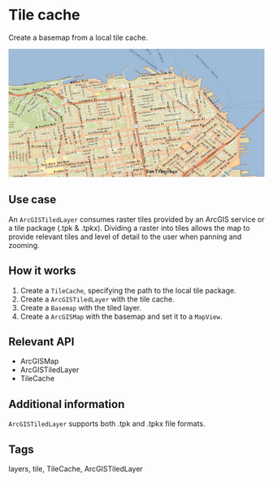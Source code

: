 # Tile cache

Create a basemap from a local tile cache.

![](TileCache.png)

## Use case

An `ArcGISTiledLayer` consumes raster tiles provided by an ArcGIS service or a tile package (.tpk & .tpkx). Dividing a raster into tiles allows the map to provide relevant tiles and level of detail to the user when panning and zooming.

## How it works


  1. Create a `TileCache`, specifying the path to the local tile package.
  2. Create a `ArcGISTiledLayer` with the tile cache.
  3. Create a `Basemap` with the tiled layer.
  4. Create a `ArcGISMap` with the basemap and set it to a `MapView`.


## Relevant API


*   ArcGISMap
*   ArcGISTiledLayer
*   TileCache


## Additional information

`ArcGISTiledLayer` supports both .tpk and .tpkx file formats.

## Tags

layers, tile, TileCache, ArcGISTiledLayer
